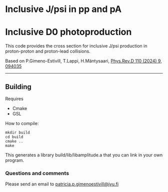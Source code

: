 # Inclusive J/psi in pp and pA

# Inclusive D0 photoproduction

This code provides the cross section for inclusive J/psi production in proton-proton and proton-lead collisions. 

Based on P.Gimeno-Estivill, T.Lappi, H.Mäntysaari, [Phys.Rev.D 110 (2024) 9, 094035](https://inspirehep.net/literature/2824777) 

***

## Building
Requires
- Cmake
- GSL

How to compile:
```
mkdir build
cd build
cmake ..
make
```
This generates a library build/lib/libamplitude.a that you can link in your own program.

### Questions and comments
Please send an email to patricia.p.gimenoestivill@jyu.fi